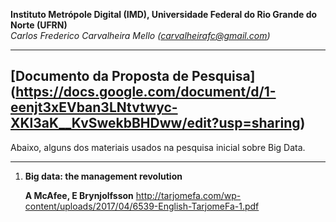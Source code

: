 **Instituto Metrópole Digital (IMD), Universidade Federal do Rio Grande do Norte (UFRN)**  
*Carlos Frederico Carvalheira Mello (carvalheirafc@gmail.com)*


---
[Documento da Proposta de Pesquisa]
(https://docs.google.com/document/d/1-eenjt3xEVban3LNtvtwyc-XKl3aK__KvSwekbBHDww/edit?usp=sharing)
---

Abaixo, alguns dos materiais usados na pesquisa inicial sobre Big Data.

---


1. **Big data: the management revolution**
      
    **A McAfee, E Brynjolfsson**
     http://tarjomefa.com/wp-content/uploads/2017/04/6539-English-TarjomeFa-1.pdf 
